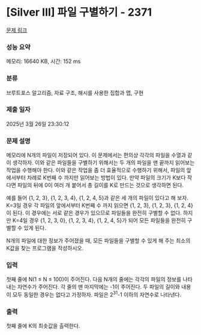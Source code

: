 # [Silver III] 파일 구별하기 - 2371 

[문제 링크](https://www.acmicpc.net/problem/2371) 

### 성능 요약

메모리: 16640 KB, 시간: 152 ms

### 분류

브루트포스 알고리즘, 자료 구조, 해시를 사용한 집합과 맵, 구현

### 제출 일자

2025년 3월 26일 23:30:12

### 문제 설명

<p>메모리에 N개의 파일이 저장되어 있다. 이 문제에서는 편의상 각각의 파일을 수열과 같이 생각하자. 이와 같은 파일들을 구별하기 위해서는 두 개의 파일을 맨 끝까지 읽어보는 작업을 수행해야 한다. 이와 같은 작업을 좀 더 효율적으로 수행하기 위해서, 파일의 앞에서부터 차례로 K번째 수 까지만 읽어보는 방법이 있다. 만약 파일의 크기가 K보다 작다면 파일의 뒤에 0이 여러 개 붙어서 총 길이를 K로 만드는 것으로 생각하면 된다.</p>

<p>예를 들어 {1, 2, 3}, {1, 2, 3, 4}, {1, 2, 4, 5}과 같은 세 개의 파일이 있다고 해 보자. K=3일 경우 각 파일의 앞에서부터 K번째 수 까지 읽으면 {1, 2, 3}, {1, 2, 3}, {1, 2, 4}이 된다. 이 경우에는 서로 같은 경우가 있으므로 파일들을 완전히 구별할 수 없다. 하지만 K=4일 경우 {1, 2, 3, 0}, {1, 2, 3, 4}, {1, 2, 4, 5}가 되어 모든 파일들을 완전히 구별할 수 있게 된다.</p>

<p>N개의 파일에 대한 정보가 주어졌을 때, 모든 파일들을 구별할 수 있게 해 주는 최소의 K값을 찾는 프로그램을 작성하시오.</p>

### 입력 

 <p>첫째 줄에 N(1 ≤ N ≤ 100)이 주어진다. 다음 N개의 줄에는 각각의 파일의 정보를 나타내는 자연수가 주어진다. 각 줄의 맨 마지막에는 -1이 주어진다. 두 파일의 길이와 내용이 모두 동일한 경우는 없다고 가정하자. 파일은 2<sup>31</sup>-1 이하의 자연수로 나타낸다.</p>

### 출력 

 <p>첫째 줄에 K의 최솟값을 출력한다.</p>

